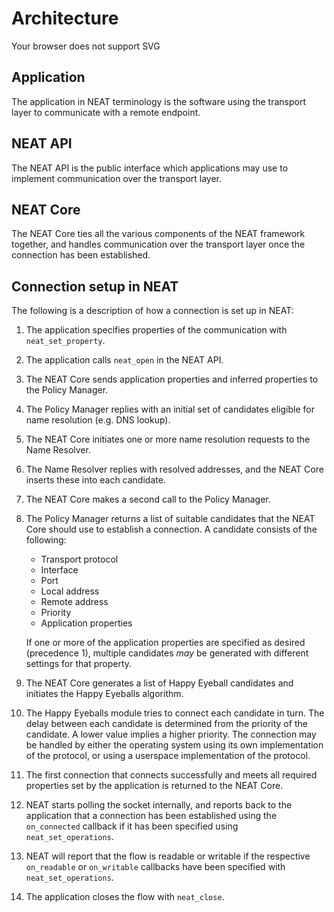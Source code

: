 # Architecture

<object type="image/svg+xml" data="_static/neat.svg">
    Your browser does not support SVG
</object>

## Application

The application in NEAT terminology is the software using the transport layer to
communicate with a remote endpoint.

## NEAT API

The NEAT API is the public interface which applications may use to implement
communication over the transport layer.

## NEAT Core

The NEAT Core ties all the various components of the NEAT framework together,
and handles communication over the transport layer once the connection has been
established.

<!--
## Policy Manager
## Happy Eyeballs
## Name Resolver -->

## Connection setup in NEAT

The following is a description of how a connection is set up in NEAT:

1. The application specifies properties of the communication with `neat_set_property`.
2. The application calls `neat_open` in the NEAT API.
3. The NEAT Core sends application properties and inferred properties to the Policy Manager.
4. The Policy Manager replies with an initial set of candidates eligible for name resolution (e.g. DNS lookup).
5. The NEAT Core initiates one or more name resolution requests to the Name Resolver.
6. The Name Resolver replies with resolved addresses, and the NEAT Core inserts these into each candidate.
7. The NEAT Core makes a second call to the Policy Manager.
8. The Policy Manager returns a list of suitable candidates that the NEAT Core should use to establish a connection.
   A candidate consists of the following:
   - Transport protocol
   - Interface
   - Port
   - Local address
   - Remote address
   - Priority
   - Application properties

   If one or more of the application properties are specified as desired (precedence 1), multiple
   candidates *may* be generated with different settings for that property.
9. The NEAT Core generates a list of Happy Eyeball candidates and initiates the Happy Eyeballs algorithm.
10. The Happy Eyeballs module tries to connect each candidate in turn.
    The delay between each candidate is determined from the priority of the candidate.
    A lower value implies a higher priority.
    The connection may be handled by either the operating system using its own
    implementation of the protocol, or using a userspace implementation of the protocol.
11. The first connection that connects successfully and meets all required properties
    set by the application is returned to the NEAT Core.
12. NEAT starts polling the socket internally, and reports back to the application
    that a connection has been established using the `on_connected` callback if
    it has been specified using `neat_set_operations`.
13. NEAT will report that the flow is readable or writable if the respective `on_readable`
    or `on_writable` callbacks have been specified with `neat_set_operations`.
14. The application closes the flow with `neat_close`.

